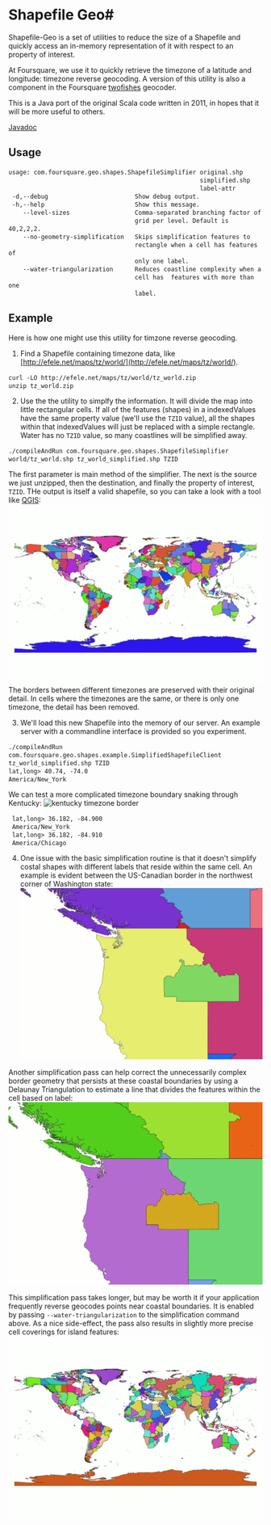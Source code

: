 # Shapefile Geo#

Shapefile-Geo is a set of utilities to reduce the size of a Shapefile and quickly access an in-memory representation of it with respect to an property of interest.

At Foursquare, we use it to quickly retrieve the timezone of a latitude and longitude: timezone reverse geocoding.  A version of this utility is also a component in the Foursquare [twofishes](ttps://github.com/foursquare/twofishes) geocoder.

This is a Java port of the original Scala code written in 2011, in hopes that it will be more useful to others.

[Javadoc](http://foursquare.github.io/shapefile-geo/docs/javadoc/)


## Usage ##
```
usage: com.foursquare.geo.shapes.ShapefileSimplifier original.shp
                                                     simplified.shp
                                                     label-attr
 -d,--debug                        Show debug output.
 -h,--help                         Show this message.
    --level-sizes                  Comma-separated branching factor of
                                   grid per level. Default is 40,2,2,2.
    --no-geometry-simplification   Skips simplification features to
                                   rectangle when a cell has features of
                                   only one label.
    --water-triangularization      Reduces coastline complexity when a
                                   cell has  features with more than one
                                   label.
```

## Example ##
Here is how one might use this utility for timzone reverse geocoding.

1. Find a Shapefile containing timezone data, like [http://efele.net/maps/tz/world/](http://efele.net/maps/tz/world/).

  ```
  curl -LO http://efele.net/maps/tz/world/tz_world.zip
  unzip tz_world.zip
  ```
2. Use the the utility to simplfy the information.  It will divide the map into little rectangular cells.  If all of the features (shapes) in a indexedValues have the same property value (we'll use the `TZID` value), all the shapes within that indexedValues will just be replaced with a simple rectangle.  Water has no `TZID` value, so many coastlines will be simplified away.

  ```
  ./compileAndRun com.foursquare.geo.shapes.ShapefileSimplifier world/tz_world.shp tz_world_simplified.shp TZID
  ```
  The first parameter is main method of the simplifier.  The next is the source we just unzipped, then the destination, and finally the property of interest, `TZID`.  THe output is itself a valid shapefile, so you can take a look with a tool like [QGIS](http://www.qgis.org/en/site/):
  ![timezone simplification](docs/img/tz_world_nodt.gif)
  The borders between different timezones are preserved with their original detail.  In cells where the timezones are the same, or there is only one timezone, the detail has been removed.

3. We'll load this new Shapefile into the memory of our server.  An example server with a commandline interface is provided so you experiment.

  ```
  ./compileAndRun com.foursquare.geo.shapes.example.SimplifiedShapefileClient tz_world_simplified.shp TZID
  lat,long> 40.74, -74.0
  America/New_York
  ```
  We can test a more complicated timezone boundary snaking through Kentucky:
  ![kentucky timezone border](http://f.cl.ly/items/2H1e232l36062j2R2A00/Screen%20Shot%202015-03-23%20at%2012.03.10%20AM.png)

 ```
  lat,long> 36.182, -84.900
  America/New_York
  lat,long> 36.182, -84.910
  America/Chicago
  ```

4. One issue with the basic simplification routine is that it doesn't simplify costal shapes with different labels that reside within the same cell.  An example is evident between the US-Canadian border in the northwest corner of Washington state:
  ![border simplification issue](docs/img/tz_world_nodt_zoom_pnw.gif)

 Another simplification pass can help correct the unnecessarily complex border geometry that persists at these coastal boundaries by using a Delaunay Triangulation to estimate a line that divides the features within the cell based on label:
   ![border simplification fix](docs/img/tz_world_zoom_pnw.gif)

This simplification pass takes longer, but may be worth it if your application frequently reverse geocodes points near coastal boundaries.  It is enabled by passing `--water-triangularization` to the simplification command above.  As a nice side-effect, the pass also results in slightly more precise cell coverings for island features:
  ![delaunay tz_world](docs/img/tz_world.gif)
